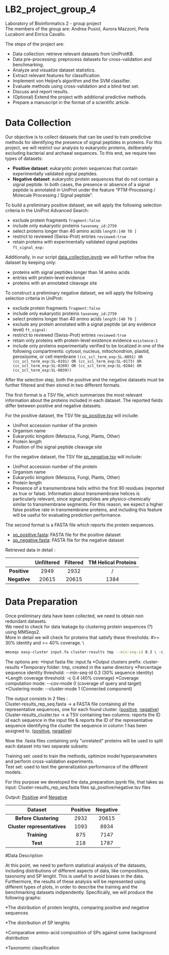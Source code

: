 # LB2_project_group_4
Laboratory of Bioinformatics 2 - group project \
The members of the group are: Andrea Pusiol, Aurora Mazzoni, Perla Lucaboni and Enrica Cavallo.

The steps of the project are: 
* Data collection: retrieve relevant datasets from UniProtKB.
* Data pre-processing: preprocess datasets for cross-validation and benchmarking.
* Analyze and visualize dataset statistics.
* Extract relevant features for classification.
* Implement von Heijne’s algorithm and the SVM classifier.
* Evaluate methods using cross-validation and a blind test set.
* Discuss and report results.
* (Optional) Extend the project with additional predictive methods.
* Prepare a manuscript in the format of a scientific article.



# Data Collection
Our objective is to collect datasets that can be used to train predictive methods for identifying the presence of signal peptides in proteins.
For this project, we will restrict our analysis to eukaryotic proteins, deliberately excluding bacterial and archaeal sequences.
To this end, we require two types of datasets:
* **Positive dataset**: eukaryotic protein sequences that contain experimentally validated signal peptides.
* **Negative dataset**: eukaryotic protein sequences that do not contain a signal peptide.
In both cases, the presence or absence of a signal peptide is annotated in UniProt under the feature “PTM-Processing / Molecule Processing / Signal peptide”.

To build a preliminary positive dataset, we will apply the following selection criteria in the UniProt Advanced Search:
* exclude protein fragments `fragment:false`
*	include only eukaryotic proteins `taxonomy_id:2759`
* select proteins longer than 40 amino acids `length:[40 TO ]`
*	restrict to reviewed (Swiss-Prot) entries `reviewed:true`
*	retain proteins with experimentally validated signal peptides `ft_signal_exp:`

Additionally, in our script [data_collection.ipynb](Data_collection/data_collection.ipynb) we will further refine the dataset by keeping only:
* proteins with signal peptides longer than 14 amino acids
*	entries with protein-level evidence
*	proteins with an annotated cleavage site

To construct a preliminary negative dataset, we will apply the following selection criteria in UniProt:
*	exclude protein fragments `fragment:false`
*	include only eukaryotic proteins `taxonomy_id:2759`
*	select proteins longer than 40 amino acids `length:[40 TO ]`
*	exclude any protein annotated with a signal peptide (at any evidence level) `ft_signal:`
*	restrict to reviewed (Swiss-Prot) entries `reviewed:true`
*	retain only proteins with protein-level existence evidence `existence:1`
*	include only proteins experimentally verified to be localized in one of the following compartments: cytosol, nucleus, mitochondrion, plastid, peroxisome, or cell membrane 
`((cc_scl_term_exp:SL-0091) OR (cc_scl_term_exp:SL-0191) OR (cc_scl_term_exp:SL-0173) OR (cc_scl_term_exp:SL-0209) OR (cc_scl_term_exp:SL-0204) OR (cc_scl_term_exp:SL-0039))`

After the selection step, both the positive and the negative datasets must be further filtered and then stored in two different formats.

The first format is a TSV file, which summarizes the most relevant information about the proteins included in each dataset. The reported fields differ between positive and negative datasets.

For the positive dataset, the TSV file [sp_positive.tsv](Data_collection/sp_positive.fasta) will include:
-	UniProt accession number of the protein
-	Organism name
-	Eukaryotic kingdom (Metazoa, Fungi, Plants, Other)
-	Protein length
-	Position of the signal peptide cleavage site

For the negative dataset, the TSV file [sp_negative.tsv](Data_collection/sp_negative.tsv) will include:
-	UniProt accession number of the protein
-	Organism name
-	Eukaryotic kingdom (Metazoa, Fungi, Plants, Other)
-	Protein length
-	Presence of a transmembrane helix within the first 90 residues (reported as true or false).
  Information about transmembrane helices is particularly relevant, since signal peptides are physico-chemically similar to transmembrane segments. For this reason, we
  expect a higher false positive rate in transmembrane proteins, and including this feature will be useful for evaluating prediction performance.
 	
The second format is a FASTA file which reports the protein sequences.
- [sp_positive.fasta](Data_collection/sp_positive.fasta): FASTA file for the positive dataset
- [sp_negative.fasta](Data_collection/sp_negative.fasta): FASTA file for the negative dataset 


Retrieved data in detail :

|             | Unfiltered | Filtered | TM Helical Proteins |
|:-----------:|:----------:|:--------:|:-------------------:|
| **Positive**|   2949     |   2932   |         /           |
| **Negative**|  20615     |  20615   |        1384         |


# Data Preparation

Once preliminary data have been collected, we need to obtain non redundant datasets. \
We need to check for data leakage by clustering protein sequences (?) using MMSeqs2. \
More in detail we will check for proteins that satisfy these thresholds: 
#>= 30% identity and >= 40% coverage. \
```sh
mmseqs easy-cluster input.fa cluster-results tmp --min-seq-id 0.3 \ -c 0.4 --cov-mode 0 --cluster-mode 1
```

The options are: 
*Input fasta file: input.fa 
*Output clusters prefix: cluster-results 
*Temporary folder: tmp, created in the same directory 
*Percentage sequence identity threshold: --min-seq-id 0.3 (30% sequence identity) 
*Length coverage threshold: -c 0.4 (40% coverage) 
*Coverage computation mode: --cov-mode 0 (coverage of query and target) 
*Clustering mode: --cluster-mode 1 (Connected component) 

The output consists in 2 files : \
Cluster-results_rep_seq.fasta → a FASTA file containing all the representative sequences, one for each found cluster. ([positive](Data_preparation/cluster-results_positive_rep_seq.fasta), [negative](Data_preparation/cluster-results_negative_rep_seq.fasta)) \
Cluster-results_cluster.tsv → a TSV containing two columns: reports the ID id each sequence in the input file & reports the ID of the representative sequence identifying the cluster the sequence in column 1 has been assigned to. ([positive](cluster-results_positive_cluster.tsv), [negative](Data_preparation/cluster-results_negative_cluster.tsv))


Now the .fasta files containing only "unrelated" proteins will be used to split each dataset into two separate subsets:

Training set: used to train the methods, optimize model hyperparameters and perform cross-validation experiments. \
Test set: used to test the generalization performance of the different models. 

For this purpose we developed the data_preparation.ipynb file, that takes as input:
Cluster-results_rep_seq.fasta files
sp_positive/negative.tsv files

Output: [Positive](positive_set.tsv) and [Negative](negative_set.tsv)


| **Dataset**   | Positive | Negative |
|:-----------------------:|:--------:|:--------:|
| **Before Clustering**   |   2932   |  20615   |
| **Cluster representatives** |  1093   |   8934   |
| **Training**            |     875     |     7147     |
| **Test**                |     218     |     1787     |


#Data Description

At this point, we need to perform statistical analysis of the datasets, including distributions of different aspects of data, like compositions, taxonomy and SP lenght. This is usefull to avoid biases in the data. Furthermore, the results of these analysis will be represented using different types of plots, in order to describe the training and the benchmarking datasets indipendently.
Specifically, we will produce the following graphs:

*The distribution of protein lenghts, comparing positive and negative sequences

*The distribution of SP lenghts

*Comparative amino-acid composition of SPs against some background distribution

*Taxonomic classification











